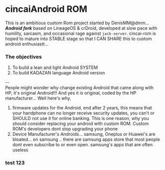 # cincaiAndroid ROM

This is an ambitious custom Rom project started by DenisMM@dmm...   
**_Android fork_** based on LineageOS & crDroid, developed at slow pace with humility, sarcasm, and occasional rage against `jack-server`. cincai-rom is hoped to mature into STABLE stage so that I CAN SHARE this to custom android enthusiastt...

### The objectives
1. To build a lean and light Android SYSTEM
2. To build KADAZAN language Android version

--  
People might wonder why change existing Android that came along with HP, it's original Android!!!  And yes it is original, coded by the HP manufacturer... Well here's why, 
1. firmware updates for the Android, end after 2 years, this means that your handphone can no longer receive security updates, you can't or SHOULD not use it for online banking. This is one reason, why you should consider replacing your android with custom ROM. Custom ROM's developers dont stop upgrading your phone
2. Device Manufacturer's Androids... samsung, Oneplus or Huawei's are bloated... on samsung .. there are samsung apps store that most people dont even subscribe to or even open. samsung's apps that are often useless 

<!--
**cincaiAndroid/cincaiAndroid** is a ✨ _special_ ✨ repository because its `README.md` (this file) appears on your GitHub profile.

Here are some ideas to get you started:

- 🔭 I’m currently Alright...
- 🌱 I’m currently learning ...
- 👯 I’m looking to collaborate on ...
- 🤔 I’m looking for help with ...
- 💬 Ask me about ...
- 📫 How to reach me: ...
- 😄 Pronouns: ...
- ⚡ Fun fact: ...
-->


### test 123
